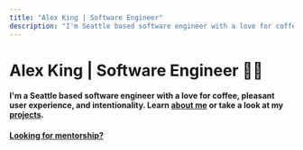 ```yaml
---
title: "Alex King | Software Engineer"
description: "I'm Seattle based software engineer with a love for coffee, pleasant user experience, and intentionality."
---
```


# **Alex King** | Software Engineer 👨‍💻

#### I'm a Seattle based software engineer with a love for coffee, pleasant user experience, and intentionality. Learn [about me](/about) or take a look at my [projects](/projects).

<!-- If you'd like to work with me [start here](/about). -->

#### [Looking for mentorship?](/contact)
